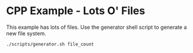 # CPP Example - Lots O' Files

This example has lots of files. Use the generator shell script to generate a new file system.

```
./scripts/generator.sh file_count
```
